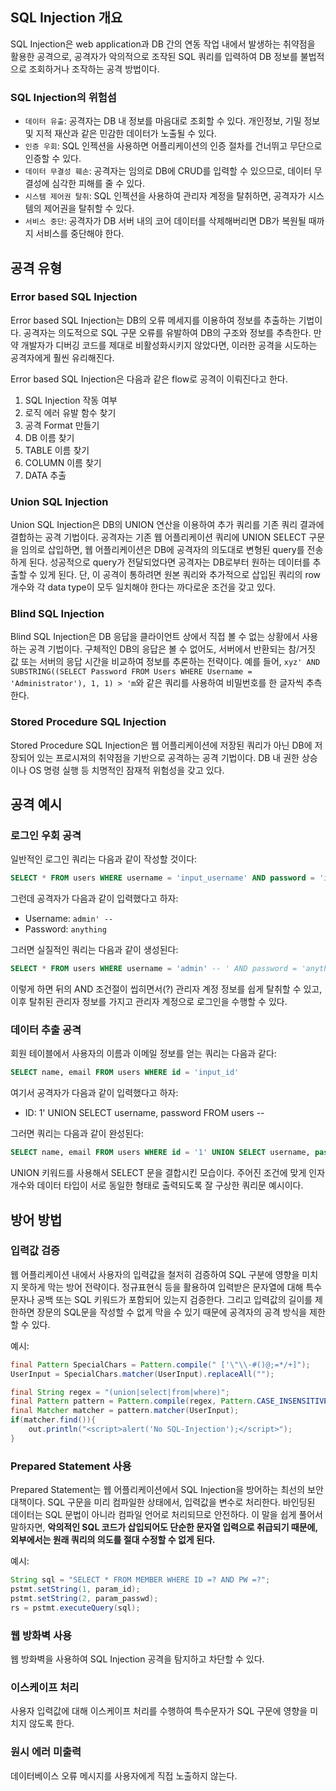 ## SQL Injection 개요

SQL Injection은 web application과 DB 간의 연동 작업 내에서 발생하는 취약점을 활용한 공격으로, 공격자가 악의적으로 조작된 SQL 쿼리를 입력하여 DB 정보를 불법적으로 조회하거나 조작하는 공격 방법이다. 

### SQL Injection의 위험섬

- `데이터 유출`: 공격자는 DB 내 정보를 마음대로 조회할 수 있다. 개인정보, 기밀 정보 및 지적 재산과 같은 민감한 데이터가 노출될 수 있다.
- `인증 우회`: SQL 인젝션을 사용하면 어플리케이션의 인증 절차를 건너뛰고 무단으로 인증할 수 있다.
- `데이터 무결성 훼손`: 공격자는 임의로 DB에 CRUD를 입력할 수 있으므로, 데이터 무결성에 심각한 피해를 줄 수 있다.
- `시스템 제어권 탈취`: SQL 인젝션을 사용하여 관리자 계정을 탈취하면, 공격자가 시스템의 제어권을 탈취할 수 있다.
- `서비스 중단`: 공격자가 DB 서버 내의 코어 데이터를 삭제해버리면 DB가 복원될 때까지 서비스를 중단해야 한다.

## 공격 유형

### Error based SQL Injection
Error based SQL Injection는 DB의 오류 메세지를 이용하여 정보를 추출하는 기법이다. 공격자는 의도적으로 SQL 구문 오류를 유발하여 DB의 구조와 정보를 추측한다. 만약 개발자가 디버깅 코드를 제대로 비활성화시키지 않았다면, 이러한 공격을 시도하는 공격자에게 훨씬 유리해진다. 

Error based SQL Injection은 다음과 같은 flow로 공격이 이뤄진다고 한다.
1. SQL Injection 작동 여부
2. 로직 에러 유발 함수 찾기
3. 공격 Format 만들기
4. DB 이름 찾기
5. TABLE 이름 찾기
6. COLUMN 이름 찾기
7. DATA 추출

### Union SQL Injection

Union SQL Injection은 DB의 UNION 연산을 이용하여 추가 쿼리를 기존 쿼리 결과에 결합하는 공격 기법이다. 공격자는 기존 웹 어플리케이션 쿼리에 UNION SELECT 구문을 임의로 삽입하면, 웹 어플리케이션은 DB에 공격자의 의도대로 변형된 query를 전송하게 된다. 성공적으로 query가 전달되었다면 공격자는 DB로부터 원하는 데이터를 추출할 수 있게 된다. 단, 이 공격이 통하려면 원본 쿼리와 추가적으로 삽입된 쿼리의 row 개수와 각 data type이 모두 일치해야 한다는 까다로운 조건을 갖고 있다.

### Blind SQL Injection

Blind SQL Injection은 DB 응답을 클라이언트 상에서 직접 볼 수 없는 상황에서 사용하는 공격 기법이다. 구체적인 DB의 응답은 볼 수 없어도, 서버에서 반환되는 참/거짓 값 또는 서버의 응답 시간을 비교하여 정보를 추론하는 전략이다. 예를 들어, `xyz' AND SUBSTRING((SELECT Password FROM Users WHERE Username = 'Administrator'), 1, 1) > 'm`와 같은 쿼리를 사용하여 비밀번호를 한 글자씩 추측한다.

### Stored Procedure SQL Injection

Stored Procedure SQL Injection은 웹 어플리케이션에 저장된 쿼리가 아닌 DB에 저장되어 있는 프로시져의 취약점을 기반으로 공격하는 공격 기법이다. DB 내 권한 상승이나 OS 명령 실행 등 치명적인 잠재적 위험성을 갖고 있다.

## 공격 예시

### 로그인 우회 공격

일반적인 로그인 쿼리는 다음과 같이 작성할 것이다:
```sql
SELECT * FROM users WHERE username = 'input_username' AND password = 'input_password'
```

그런데 공격자가 다음과 같이 입력했다고 하자:
- Username: `admin' --`
- Password: `anything`

그러면 실질적인 쿼리는 다음과 같이 생성된다:
```sql
SELECT * FROM users WHERE username = 'admin' -- ' AND password = 'anything'
```

이렇게 하면 뒤의 AND 조건절이 씹히면서(?) 관리자 계정 정보를 쉽게 탈취할 수 있고, 이후 탈취된 관리자 정보를 가지고 관리자 계정으로 로그인을 수행할 수 있다.

### 데이터 추출 공격

회원 테이블에서 사용자의 이름과 이메일 정보를 얻는 쿼리는 다음과 같다:
```sql
SELECT name, email FROM users WHERE id = 'input_id'
```

여기서 공격자가 다음과 같이 입력했다고 하자:
- ID: 1' UNION SELECT username, password FROM users --

그러면 쿼리는 다음과 같이 완성된다:
```sql
SELECT name, email FROM users WHERE id = '1' UNION SELECT username, password FROM users --'
```

UNION 키워드를 사용해서 SELECT 문을 결합시킨 모습이다. 주어진 조건에 맞게 인자 개수와 데이터 타입이 서로 동일한 형태로 출력되도록 잘 구상한 쿼리문 예시이다.

## 방어 방법

### 입력값 검증

웹 어플리케이션 내에서 사용자의 입력값을 철저히 검증하여 SQL 구분에 영향을 미치지 못하게 막는 방어 전략이다. 정규표현식 등을 활용하여 입력받은 문자열에 대해 특수문자나 공백 또는 SQL 키워드가 포함되어 있는지 검증한다. 그리고 입력값의 길이를 제한하면 장문의 SQL문을 작성할 수 없게 막을 수 있기 때문에 공격자의 공격 방식을 제한할 수 있다.

예시:
```java
final Pattern SpecialChars = Pattern.compile(" ['\"\\-#()@;=*/+]");
UserInput = SpecialChars.matcher(UserInput).replaceAll("");

final String regex = "(union|select|from|where)";
final Pattern pattern = Pattern.compile(regex, Pattern.CASE_INSENSITIVE);
final Matcher matcher = pattern.matcher(UserInput);
if(matcher.find()){
    out.println("<script>alert('No SQL-Injection');</script>");
}
```

### Prepared Statement 사용

Prepared Statement는 웹 어플리케이션에서 SQL Injection을 방어하는 최선의 보안 대책이다. SQL 구문을 미리 컴파일한 상태에서, 입력값을 변수로 처리한다. 바인딩된 데이터는 SQL 문법이 아니라 컴파일 언어로 처리되므로 안전하다. 이 말을 쉽게 풀어서 말하자면, **악의적인 SQL 코드가 삽입되어도 단순한 문자열 입력으로 취급되기 때문에, 외부에서는 원래 쿼리의 의도를 절대 수정할 수 없게 된다.**

예시:
```java
String sql = "SELECT * FROM MEMBER WHERE ID =? AND PW =?";
pstmt.setString(1, param_id);
pstmt.setString(2, param_passwd);
rs = pstmt.executeQuery(sql);
```

### 웹 방화벽 사용

웹 방화벽을 사용하여 SQL Injection 공격을 탐지하고 차단할 수 있다.

### 이스케이프 처리

사용자 입력값에 대해 이스케이프 처리를 수행하여 특수문자가 SQL 구문에 영향을 미치지 않도록 한다.

### 원시 에러 미출력

데이터베이스 오류 메시지를 사용자에게 직접 노출하지 않는다.